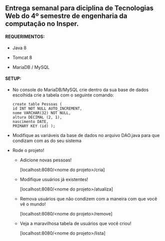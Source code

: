 ## Entrega semanal para diciplina de Tecnologias Web do 4º semestre de engenharia da computação no Insper.

#### REQUERIMENTOS:

* Java 8

* Tomcat 8

* MariaDB / MySQL

#### SETUP:

* No console do MariaDB/MySQL crie dentro da sua base de dados escolhida crie a tabela com o seguinte comando:
    ```
    create table Pessoas (
    id INT NOT NULL AUTO_INCREMENT,
    nome VARCHAR(32) NOT NULL,
    altura DECIMAL (2, 1),
    nascimento DATE,
    PRIMARY KEY (id) );
    ```

* Modifique as variáveis da base de dados no arquivo DAO.java para que condizam com as do seu sistema

* Rode o projeto!
  - Adicione novas pessoas!

    [localhost:8080/\<nome do projeto>/cria]

  - Modifique usuários já existentes!
  
    [localhost:8080/\<nome do projeto>/atualiza]

  - Remova usuários que não condizem com a maneira com que você vê o mundo!
  
    [localhost:8080/\<nome do projeto>/remove]

  - Veja a maravilhosa tabela de usuários que você criou!
  
    [localhost:8080/\<nome do projeto>/lista]